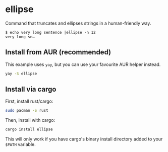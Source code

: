 # ellipse

Command that truncates and ellipses strings in a human-friendly way.

```
$ echo very long sentence |ellipse -n 12
very long se…
```

## Install from AUR (recommended)

This example uses `yay`, but you can use your favourite AUR helper instead.

```bash
yay -S ellipse
```

## Install via cargo

First, install rust/cargo:

```bash
sudo pacman -S rust
```

Then, install with cargo:

```bash
cargo install ellipse
```

This will only work if you have cargo's binary install directory added to your `$PATH`
variable.
